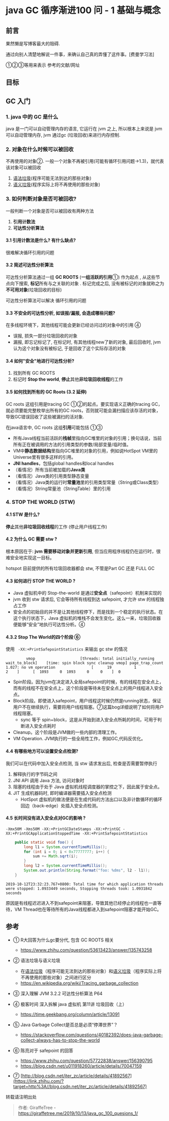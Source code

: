 # java GC 循序渐进100 问 - 1 基础与概念

## 前言

果然懒是写博客最大的阻碍. 

通过向别人清楚地解说一件事，来确认自己真的弄懂了这件事。[费曼学习法]

①②③等用来表示 参考的文献/网址

## 目标

## GC 入门

### 1. java 中的 GC 是什么

java 是一门可以自动管理内存的语言, 它运行在 jvm 之上, 所以根本上来说是 jvm 可以自动管理内存, jvm 通过gc (垃圾回收)来进行内存控制. 

### 2. 对象在什么时候可以被回收

不再使用的对象②. 一般一个对象不再被引用(可能有循环引用问题->1.3)，就代表该对象可以被回收

1. [语法垃圾](https://en.wikipedia.org/wiki/Syntactic_garbage)(程序可能无法到达的那些对象)
2. [语义垃圾](https://en.wikipedia.org/wiki/Semantic_garbage)(程序实际上将不再使用的那些对象)

### 3. 如何判断对象是否可被回收?

一般判断一个对象是否可以被回收有两种方法 

1. **引用计数法**
2. **可达性分析算法**

#### 3.1 引用计数法是什么? 有什么缺点?

很难解决循环引用的问题

#### 3.2 简述可达性分析算法

可达性分析算法通过一组 **GC ROOTS** (**一组活跃的引用**①) 作为起点 , 从这些节点向下搜索,  **标记**所有与之关联的对象 . 标记完成之后, 没有被标记的对象就称之为 **不可用对象**(垃圾回收的目标) 

可达性分析算法可以解决 循环引用的问题

#### 3.3 不安全的可达性分析, 如误报/漏报, 会造成哪些问题?

在多线程环境下，其他线程可能会更新已经访问过的对象中的引用 ④

- 误报, 损失一部分垃圾回收的对象
- 漏报, 即忘记标记了, 在标记时, 有其他线程new了新的对象, 最后回收时, jvm认为这个对象没有被标记, 于是回收了这个实际存活的对象

#### 3.4 如何"安全"地进行可达性分析?

1. 找到所有 GC ROOTS
2. 标记时 **Stop the world**, **停止**其他**非垃圾回收线程**的工作

#### 3.5 如何找到所有的 GC Roots (3.2 延伸)

GC roots 这组引用是tracing GC ①②的起点。要实现语义正确的tracing GC，就必须要能完整枚举出所有的GC roots，否则就可能会漏扫描应该存活的对象，导致GC错误回收了这些被漏扫的活对象. 

在java语言中, GC roots 这组**引用**可能包括 ①③

- 所有Java线程当前活跃的**栈帧**里指向GC堆里的对象的引用；换句话说，当前所有正在被调用的方法的引用类型的参数/局部变量/临时值。
- VM中**静态数据结构**里指向GC堆里的对象的引用，例如说HotSpot VM里的Universe里有很多这样的引用。
- **JNI handles**，包括global handles和local handles
- （看情况）所有当前被加载的**Java类**
- （看情况）Java类的引用类型静态变量
- （看情况）Java类的运行时**常量池**里的引用类型常量（String或Class类型）
- （看情况）String常量池（StringTable）里的引用

### 4. STOP THE WORLD (STW)

#### 4.1 STW 是什么?

**停止**其他**非垃圾回收线程**的工作 (停止用户线程工作)

#### 4.2 为什么 GC 需要 stw ?

根本原因在于: **jvm 需要移动对象并更新引用**, 但当应用程序线程仍在运行时，很难安全地实现这一目标。

hotspot 目前提供的所有垃圾回收器都会 stw, 不管是Part GC 还是 FULL GC

#### 4.3 如何进行  STOP THE WORLD ?

- Java 虚拟机中的 Stop-the-world 是通过**安全点**（safepoint）机制来实现的
- jvm 收到 stw 请求后, 它会等待所有线程到达 safepoint, 才允许 stw 的线程独占工作
- 安全点的初始目的并不是让其他线程停下，而是找到一个稳定的执行状态。在这个执行状态下，Java 虚拟机的堆栈不会发生变化。这么一来，垃圾回收器便能够“安全”地执行可达性分析。④

#### 4.3.2 Stop The World的四个阶段 ⑥

使用 ` -XX:+PrintSafepointStatistics` 来输出 gc stw 的情况 

```
         vmop                    [threads: total initially_running wait_to_block]    [time: spin block sync cleanup vmop] page_trap_count
1.027: no vm operation                [      19          1              2    ]      [  1093     0  1093     0     0    ]  0   
```

- Spin阶段。因为jvm在决定进入全局safepoint的时候，有的线程在安全点上，而有的线程不在安全点上，这个阶段是等待未在安全点上的用户线程进入安全点。
- Block阶段。即使进入safepoint，用户线程这时候仍然是running状态，保证用户不在继续执行，需要将用户线程阻塞。⑦这篇bog详细说明了如何将用户线程阻塞。
  - sync 等于 spin+block，这是从开始到进入安全点所耗的时间，可用于判断进入安全点耗时 
- Cleanup。这个阶段是JVM做的一些内部的清理工作。
- VM Operation. JVM执行的一些全局性工作，例如GC,代码反优化。



#### 4.4 有哪些地方可以设置安全点检测? 

我们可以在代码中加入安全点检测, 当 stw 请求发出后, 检查是否需要暂停执行

 1. 解释执行的字节码之间
  2. JNI API 调用 Java 方法, 访问对象时
  3. 阻塞的线程由于处于 Java 虚拟机线程调度器的掌控之下，因此属于安全点。
  4. JIT 生成机器码时, 即时编译器需要插入安全点检测
     - HotSpot 虚拟机的做法便是在生成代码的方法出口以及非计数循环的循环回边（back-edge）处插入安全点检测。

#### 4.5 长时间没有进入安全点对GC的影响 ?

`-Xmx50M -Xms50M -XX:+PrintGCDateStamps -XX:+PrintGC -XX:+PrintGCApplicationStoppedTime -XX:+PrintSafepointStatistics`

```java
    public static void foo() {
        long l1 = System.currentTimeMillis();
        for (int i = 0; i < 0x77777777; i++) {
            sum += Math.sqrt(i);
        }
        long l2 = System.currentTimeMillis();
        System.out.println(String.format("foo: %dms", l2 - l1));
    }
```

`2019-10-12T23:32:23.767+0800: Total time for which application threads were stopped: 1.0933449 seconds, Stopping threads took: 1.0931842 seconds`

原因是有线程迟迟进入不到safepoint来阻塞，导致其他已经停止的线程也一直等待，VM Thread也在等待所有的Java线程都进入到safepoint阻塞才能开始GC。




## 参考

- ① R大回答为什么gc要分代, 包含 GC ROOTS 相关
  
  - https://www.zhihu.com/question/53613423/answer/135743258
  
- ② 语法垃圾与语义垃圾
  - 在[语法垃圾](https://en.wikipedia.org/wiki/Syntactic_garbage)（程序可能无法到达的那些对象）和[语义垃圾](https://en.wikipedia.org/wiki/Semantic_garbage)（程序实际上将不再使用的那些对象）之间进行区分
  -  https://en.wikipedia.org/wiki/Tracing_garbage_collection
  
- ③ 深入理解 JVM 3.2.2 可达性分析算法 P64

- ④ 极客时间 深入拆解 java 虚拟机 第11讲 垃圾回收（上）
  
  - https://time.geekbang.org/column/article/13091
  
- ⑤ Java Garbage Collect是否总是必须“停滞世界”？
  
  - https://stackoverflow.com/questions/40182392/does-java-garbage-collect-always-has-to-stop-the-world
  
- ⑥ 陈亮对于 safepoint 的回答

  - https://www.zhihu.com/question/57722838/answer/156390795
  - https://blog.csdn.net/u011918260/article/details/70047159

- ⑦ [http://blog.csdn.net/iter_zc/article/details/41892567](https://link.zhihu.com/?target=http%3A//blog.csdn.net/iter_zc/article/details/41892567) 

  

转载请注明出处

>  作者: GiraffeTree -  https://giraffetree.me/2019/10/13/java_gc_100_quesions_1/